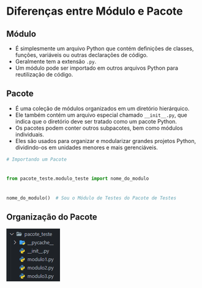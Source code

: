 # Diferenças entre Módulo e Pacote


## Módulo

* É simplesmente um arquivo Python que contém definições de classes,  funções, variáveis ou outras declarações de código.
* Geralmente tem a extensão ``.py``.
* Um módulo pode ser importado em outros arquivos Python para reutilização de código.

## Pacote

* É uma coleção de módulos organizados em um diretório hierárquico.
* Ele também contém um arquivo especial chamado ``__init__.py``, que indica que o diretório deve ser tratado como um pacote Python.
* Os pacotes podem conter outros subpacotes, bem como módulos individuais.
* Eles são usados para organizar e modularizar grandes projetos Python, dividindo-os em unidades menores e mais gerenciáveis.


```python
# Importando um Pacote


from pacote_teste.modulo_teste import nome_do_modulo


nome_do_modulo()  # Sou o Módulo de Testes do Pacote de Testes
```


## Organização do Pacote

![Organização do Pacote](./img/organizacao_pacote.png)
